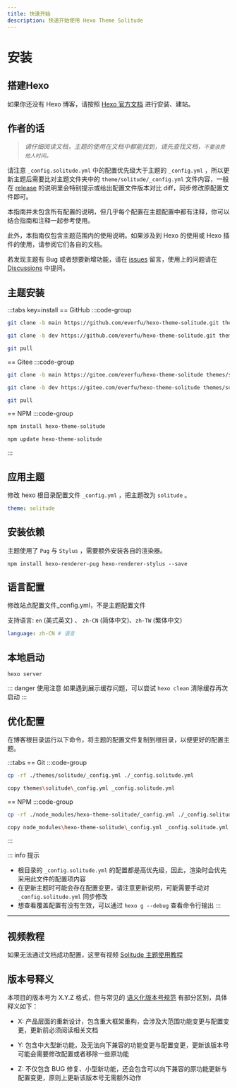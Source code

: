 ```yaml
---
title: 快速开始
description: 快速开始使用 Hexo Theme Solitude
---
```


# 安装

## 搭建Hexo

如果你还没有 Hexo 博客，请按照 [Hexo 官方文档](https://hexo.io/zh-cn/docs/) 进行安装、建站。

## 作者的话

> *请仔细阅读文档，主题的使用在文档中都能找到，请先查找文档，`不要浪费他人时间`。*

请注意 `_config.solitude.yml` 中的配置优先级大于主题的 `_config.yml`
，所以更新主题后需要比对主题文件夹中的 `theme/solitude/_config.yml`
文件内容，一般在 [release](https://github.com/everfu/hexo-theme-solitude/releases) 的说明里会特别提示或给出配置文件版本对比 diff，同步修改原配置文件即可。

本指南并未包含所有配置的说明，但几乎每个配置在主题配置中都有注释，你可以结合指南和注释一起参考使用。

此外，本指南仅包含主题范围内的使用说明。如果涉及到 Hexo 的使用或 Hexo 插件的使用，请参阅它们各自的文档。

若发现主题有 Bug 或者想要新增功能，请在 [issues](https://github.com/everfu/Hexo-theme-solitude/issues) 留言，使用上的问题请在 [Discussions](https://github.com/orgs/everfu/discussions) 中提问。


## 主题安装

:::tabs key=install
== GitHub
:::code-group
```bash [稳定版]
git clone -b main https://github.com/everfu/hexo-theme-solitude.git themes/solitude
```

```bash [开发版]
git clone -b dev https://github.com/everfu/hexo-theme-solitude.git themes/solitude
```

```bash [升级方法]
git pull
```
== Gitee
:::code-group
```bash [稳定版]
git clone -b main https://gitee.com/everfu/hexo-theme-solitude themes/solitude
```

```bash [开发版]
git clone -b dev https://gitee.com/everfu/hexo-theme-solitude themes/solitude
```

```bash [升级方法]
git pull
```
== NPM
:::code-group
```bash [稳定版]
npm install hexo-theme-solitude
```

```bash [升级方法]
npm update hexo-theme-solitude
```
:::

## 应用主题

修改 hexo 根目录配置文件 `_config.yml` ，把主题改为 `solitude` 。​

```yaml [_config.yml]
theme: solitude
```

## 安装依赖

主题使用了 `Pug` 与 `Stylus` ，需要额外安装各自的渲染器。

```shell [Terminal]
npm install hexo-renderer-pug hexo-renderer-stylus --save
```

## 语言配置

修改站点配置文件_config.yml，不是主题配置文件

支持语言:  `en` (美式英文) 、 `zh-CN` (简体中文)、`zh-TW` (繁体中文)

```yaml [_config.yml]
language: zh-CN # 语言
```

## 本地启动
```shell [Terminal]
hexo server
```

::: danger 使用注意
如果遇到展示缓存问题，可以尝试 `hexo clean` 清除缓存再次启动
:::

## 优化配置

在博客根目录运行以下命令，将主题的配置文件复制到根目录，以便更好的配置主题。

:::tabs
== Git
:::code-group
```bash [Mac/Linux]
cp -rf ./themes/solitude/_config.yml ./_config.solitude.yml
```

```bash [Windows]
copy themes\solitude\_config.yml _config.solitude.yml
```
== NPM
:::code-group
```bash [Mac/Linux]
cp -rf ./node_modules/hexo-theme-solitude/_config.yml ./_config.solitude.yml
```

```bash [Windows]
copy node_modules\hexo-theme-solitude\_config.yml _config.solitude.yml
```
:::

::: info 提示
- 根目录的 `_config.solitude.yml` 的配置都是高优先级，因此，渲染时会优先采用此文件的配置项内容
- 在更新主题时可能会存在配置变更，请注意更新说明，可能需要手动对 `_config.solitude.yml` 同步修改
- 想查看覆盖配置有没有生效，可以通过 `hexo g --debug` 查看命令行输出
:::

---
## 视频教程

如果无法通过文档成功配置，这里有视频 [Solitude 主题使用教程](https://space.bilibili.com/1329819902/channel/seriesdetail?sid=3761808)

## 版本号释义

本项目的版本号为 X.Y.Z 格式，但与常见的 [语义化版本号规范](https://semver.org/lang/zh-CN/) 有部分区别，具体释义如下：

- X: 产品层面的重新设计，包含重大框架重构，会涉及大范围功能变更与配置变更，更新前必须阅读相关文档

- Y: 包含中大型新功能，及无法向下兼容的功能变更与配置变更，更新该版本号可能会需要修改配置或者移除一些原功能

- Z: 不仅包含 BUG 修复、小型新功能，还会包含可以向下兼容的原功能更新与配置变更，原则上更新该版本号无需额外动作